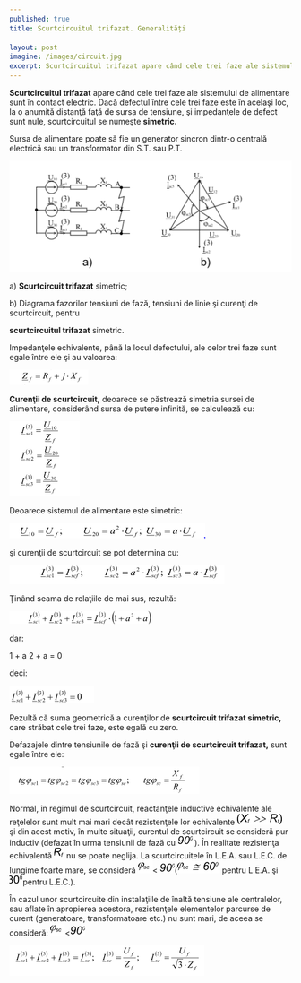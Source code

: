 ```yaml
---
published: true
title: Scurtcircuitul trifazat. Generalități

layout: post
imagine: /images/circuit.jpg
excerpt: Scurtcircuitul trifazat apare când cele trei faze ale sistemului de alimentare sunt în contact electric.
---
```




**Scurtcircuitul trifazat** apare când cele trei faze ale sistemului de alimentare sunt în contact electric. Dacă defectul între cele trei faze este în acelaşi loc, la o anumită distanţă faţă de sursa de tensiune, şi impedanţele de defect sunt nule, scurtcircuitul se numeşte **simetric.**

Sursa de alimentare poate să fie un generator sincron dintr-o centrală electrică sau un transformator din S.T. sau P.T.


![Electrician, Home-Electric](/images/scurtcircuit.PNG)



a) **Scurtcircuit trifazat** simetric;

b) Diagrama fazorilor tensiuni de fază, tensiuni de linie şi curenţi de scurtcircuit, pentru

**scurtcircuitul trifazat** simetric.


Impedanţele echivalente, până la locul defectului, ale celor trei faze sunt egale între ele şi au valoarea:

![Electrician, Home-Electric](/images/formula1.PNG)



**Curenţii de scurtcircuit,** deoarece se păstrează simetria sursei de alimentare, considerând sursa de putere infinită, se calculează cu:




![Electrician, Home-Electric](/images/formula2.PNG)




Deoarece sistemul de alimentare este simetric:



![Electrician, Home-Electric](/images/formula3.PNG)

şi curenţii de scurtcircuit se pot determina cu:

![Electrician, Home-Electric](/images/formula4.PNG)

Ţinând seama de relaţiile de mai sus, rezultă:

![Electrician, Home-Electric](/images/formula5.PNG)

dar:

1 + a 2 + a = 0

deci:


![Electrician, Home-Electric](/images/formula6.PNG)

Rezultă că suma geometrică a curenţilor de **scurtcircuit trifazat simetric,** care străbat cele trei faze, este egală cu zero.

Defazajele dintre tensiunile de fază şi **curenţii de scurtcircuit trifazat,** sunt egale între ele:

![Electrician, Home-Electric](/images/formula7.PNG)


Normal, în regimul de scurtcircuit, reactanţele inductive echivalente ale reţelelor sunt mult mai mari decât rezistenţele lor echivalente 
![Electrician, Home-Electric](/images/formula8.PNG) şi din acest motiv, în multe situaţii, curentul de scurtcircuit se consideră pur inductiv (defazat în urma tensiunii de fază cu ![Electrician, Home-Electric](/images/90.PNG) ). În realitate rezistenţa echivalentă ![Electrician, Home-Electric](/images/r.PNG) nu se poate neglija. La scurtcircuitele în L.E.A. sau L.E.C. de lungime foarte mare, se consideră ![Electrician, Home-Electric](/images/p.PNG)< ![Electrician, Home-Electric](/images/90.PNG)(![Electrician, Home-Electric](/images/p.PNG)![Electrician, Home-Electric](/images/=.PNG)![Electrician, Home-Electric](/images/60.PNG) pentru L.E.A. şi  ![Electrician, Home-Electric](/images/30.PNG)pentru L.E.C.).

În cazul unor scurtcircuite din instalaţiile de înaltă tensiune ale centralelor, sau aflate în apropierea acestora, rezistenţele elementelor parcurse de curent (generatoare, transformatoare etc.) nu sunt mari, de aceea se consideră: ![Electrician, Home-Electric](/images/p.PNG)<![Electrician, Home-Electric](/images/90.PNG)



![Electrician, Home-Electric](/images/formula9.PNG)